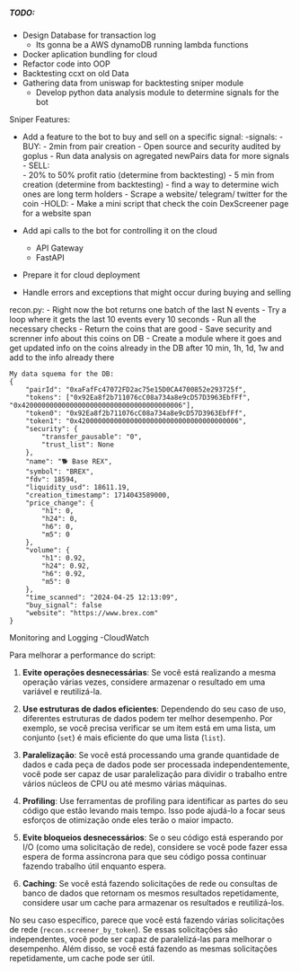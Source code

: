 ##### TODO:

- Design Database for transaction log
    - Its gonna be a AWS dynamoDB running lambda functions
- Docker aplication bundling for cloud
- Refactor code into OOP
- Backtesting ccxt on old Data
- Gathering data from uniswap for backtesting sniper module
    - Develop python data analysis module to determine signals for the bot

Sniper Features:
- Add a feature to the bot to buy and sell on a specific signal:
    -signals:
        - BUY:
            - 2min from pair creation 
            - Open source and security audited by goplus 
            - Run data analysis on agregated newPairs data for more signals
        - SELL:    
            - 20% to 50% profit ratio (determine from backtesting)
            - 5 min from creation (determine from backtesting)
            - find a way to determine wich ones are long term holders
                - Scrape a website/ telegram/ twitter for the coin
        -HOLD:
            - Make a mini script that check the coin DexScreener page for a website span

- Add api calls to the bot for controlling it on the cloud   
    - API Gateway
    - FastAPI
- Prepare it for cloud deployment
- Handle errors and exceptions that might occur during buying and selling

recon.py:
    - Right now the bot returns one batch of the last N events
    - Try a loop where it gets the last 10 events every 10 seconds
        - Run all the necessary checks
        - Return the coins that are good
        - Save security and screnner info about this coins on DB
    - Create a module where it goes and get updated info on the coins already in the DB after 10 min, 1h, 1d, 1w and add to the info already there

    My data squema for the DB:
    {
        "pairId": "0xaFafFc47072FD2ac75e15D0CA4700852e293725f",
        "tokens": ["0x92Ea8f2b711076cC08a734a8e9cD57D3963EbfFf", "0x4200000000000000000000000000000000000006"],
        "token0": "0x92Ea8f2b711076cC08a734a8e9cD57D3963EbfFf",
        "token1": "0x4200000000000000000000000000000000000006",
        "security": {
            "transfer_pausable": "0",
            "trust_list": None
        },
        "name": "🐕 Base REX",
        "symbol": "BREX",
        "fdv": 18594,
        "liquidity_usd": 18611.19,
        "creation_timestamp": 1714043589000,
        "price_change": {
            "h1": 0,
            "h24": 0,
            "h6": 0,
            "m5": 0
        },
        "volume": {
            "h1": 0.92,
            "h24": 0.92,
            "h6": 0.92,
            "m5": 0
        },
        "time_scanned": "2024-04-25 12:13:09",
        "buy_signal": false
        "website": "https://www.brex.com"
    }

Monitoring and Logging
    -CloudWatch


Para melhorar a performance do script:

1. **Evite operações desnecessárias**: Se você está realizando a mesma operação várias vezes, considere armazenar o resultado em uma variável e reutilizá-la.

2. **Use estruturas de dados eficientes**: Dependendo do seu caso de uso, diferentes estruturas de dados podem ter melhor desempenho. Por exemplo, se você precisa verificar se um item está em uma lista, um conjunto (`set`) é mais eficiente do que uma lista (`list`).

3. **Paralelização**: Se você está processando uma grande quantidade de dados e cada peça de dados pode ser processada independentemente, você pode ser capaz de usar paralelização para dividir o trabalho entre vários núcleos de CPU ou até mesmo várias máquinas.

4. **Profiling**: Use ferramentas de profiling para identificar as partes do seu código que estão levando mais tempo. Isso pode ajudá-lo a focar seus esforços de otimização onde eles terão o maior impacto.

5. **Evite bloqueios desnecessários**: Se o seu código está esperando por I/O (como uma solicitação de rede), considere se você pode fazer essa espera de forma assíncrona para que seu código possa continuar fazendo trabalho útil enquanto espera.

6. **Caching**: Se você está fazendo solicitações de rede ou consultas de banco de dados que retornam os mesmos resultados repetidamente, considere usar um cache para armazenar os resultados e reutilizá-los.

No seu caso específico, parece que você está fazendo várias solicitações de rede (`recon.screener_by_token`). Se essas solicitações são independentes, você pode ser capaz de paralelizá-las para melhorar o desempenho. Além disso, se você está fazendo as mesmas solicitações repetidamente, um cache pode ser útil.